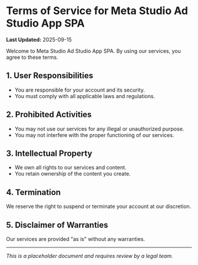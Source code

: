 # Terms of Service for Meta Studio Ad Studio App SPA

**Last Updated:** 2025-09-15

Welcome to Meta Studio Ad Studio App SPA. By using our services, you agree to these terms.

## 1. User Responsibilities
- You are responsible for your account and its security.
- You must comply with all applicable laws and regulations.

## 2. Prohibited Activities
- You may not use our services for any illegal or unauthorized purpose.
- You may not interfere with the proper functioning of our services.

## 3. Intellectual Property
- We own all rights to our services and content.
- You retain ownership of the content you create.

## 4. Termination
We reserve the right to suspend or terminate your account at our discretion.

## 5. Disclaimer of Warranties
Our services are provided "as is" without any warranties.

---
*This is a placeholder document and requires review by a legal team.*
